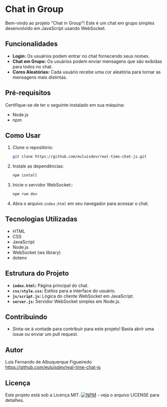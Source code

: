 # Chat in Group

Bem-vindo ao projeto "Chat in Group"! Este é um chat em grupo simples desenvolvido em JavaScript usando WebSocket.

## Funcionalidades

- **Login:** Os usuários podem entrar no chat fornecendo seus nomes.
- **Chat em Grupo:** Os usuários podem enviar mensagens que são exibidas para todos no chat.
- **Cores Aleatórias:** Cada usuário recebe uma cor aleatória para tornar as mensagens mais distintas.

## Pré-requisitos

Certifique-se de ter o seguinte instalado em sua máquina:

- Node.js
- npm

## Como Usar

1. Clone o repositório:

   ```bash
   git clone https://github.com/euluisdev/real-time-chat-js.git

2. Instale as dependências:

   ```bash
   npm isntall

3. Inicie o servidor WebSocket::

   ```bash
   npm rum dev
   
4. Abra o arquivo `index.html` em seu navegador para acessar o chat.

##  Tecnologias Utilizadas
- HTML
- CSS
- JavaScript
- Node.js
- WebSocket (ws library)
- dotenv

## Estrutura do Projeto
- **`index.html`:** Página principal do chat.
- **`css/style.css`:** Estilos para a interface do usuário.
- **`js/script.js`:** Lógica do cliente WebSocket em JavaScript.
- **`server.js`:** Servidor WebSocket simples em Node.js.
## Contribuindo
- Sinta-se à vontade para contribuir para este projeto! Basta abrir uma issue ou enviar um pull request.

## Autor
Luis Fernando de Albuquerque Figueiredo
https://github.com/euluisdev/real-time-chat-js

## Licença
Este projeto está sob a Licença MIT.
[![NPM](https://img.shields.io/npm/l/react)](https://github.com/euluisdev/real-time-chat-js/blob/master/LICENSE) - veja o arquivo LICENSE para detalhes.
